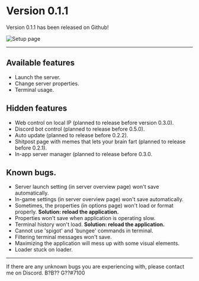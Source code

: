# Version 0.1.1

Version 0.1.1 has been released on Github! 

![Setup page](https://cdn.discordapp.com/attachments/857190128405184512/907620929645981726/unknown.png)

- - -

## Available features
- Launch the server.
- Change server properties.
- Terminal usage.

## Hidden features
- Web control on local IP (planned to release before version 0.3.0).
- Discord bot control (planned to release before 0.5.0).
- Auto update (planned to release before 0.2.2).
- Shitpost page with memes that lets your brain fart (planned to release before 0.2.1).
- In-app server manager (planned to release before 0.3.0.

## Known bugs.
- Server launch setting (in server overview page) won't save automatically.
- In-game settings (in server overview page) won't save automatically.
- Sometimes, the properties (in options page) won't load or format properly. **Solution: reload the application.**
- Properties won't save when application is operating slow.
- Terminal history won't load. **Solution: reload the application.**
- Cannot use 'spigot' and 'bungee' commands in terminal.
- Filtering terminal messages won't save.
- Maximizing the application will mess up with some visual elements.
- Loader stuck on loader.

- - - 

If there are any unknown bugs you are experiencing with, please contact me on Discord.
B?B?? G??#7100